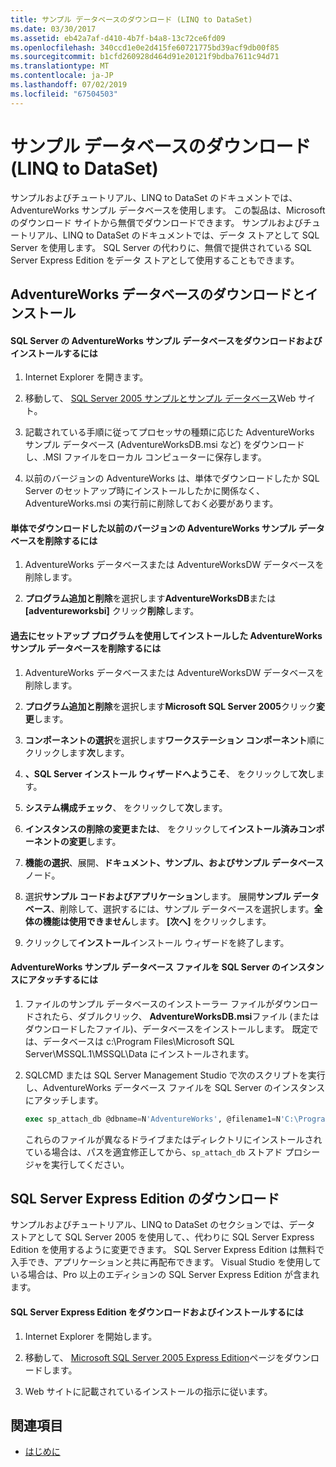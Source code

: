 ```yaml
---
title: サンプル データベースのダウンロード (LINQ to DataSet)
ms.date: 03/30/2017
ms.assetid: eb42a7af-d410-4b7f-b4a8-13c72ce6fd09
ms.openlocfilehash: 340ccd1e0e2d415fe60721775bd39acf9db00f85
ms.sourcegitcommit: b1cfd260928d464d91e20121f9bdba7611c94d71
ms.translationtype: MT
ms.contentlocale: ja-JP
ms.lasthandoff: 07/02/2019
ms.locfileid: "67504503"
---
```

# <a name="downloading-sample-databases-linq-to-dataset"></a>サンプル データベースのダウンロード (LINQ to DataSet)
サンプルおよびチュートリアル、LINQ to DataSet のドキュメントでは、AdventureWorks サンプル データベースを使用します。 この製品は、Microsoft のダウンロード サイトから無償でダウンロードできます。 サンプルおよびチュートリアル、LINQ to DataSet のドキュメントでは、データ ストアとして SQL Server を使用します。 SQL Server の代わりに、無償で提供されている SQL Server Express Edition をデータ ストアとして使用することもできます。  
  
## <a name="downloading-and-installing-the-adventureworks-database"></a>AdventureWorks データベースのダウンロードとインストール  
  
#### <a name="to-download-and-install-the-adventureworks-sample-database-for-sql-server"></a>SQL Server の AdventureWorks サンプル データベースをダウンロードおよびインストールするには  
  
1. Internet Explorer を開きます。  
  
2. 移動して、 [SQL Server 2005 サンプルとサンプル データベース](https://go.microsoft.com/fwlink/?linkid=31046)Web サイト。  
  
3. 記載されている手順に従ってプロセッサの種類に応じた AdventureWorks サンプル データベース (AdventureWorksDB.msi など) をダウンロードし、.MSI ファイルをローカル コンピューターに保存します。  
  
4. 以前のバージョンの AdventureWorks は、単体でダウンロードしたか SQL Server のセットアップ時にインストールしたかに関係なく、AdventureWorks.msi の実行前に削除しておく必要があります。  
  
#### <a name="to-remove-a-previous-download-of-an-adventureworks-sample-database"></a>単体でダウンロードした以前のバージョンの AdventureWorks サンプル データベースを削除するには  
  
1. AdventureWorks データベースまたは AdventureWorksDW データベースを削除します。  
  
2. **プログラム追加と削除**を選択します**AdventureWorksDB**または **[adventureworksbi]** クリック**削除**します。  
  
#### <a name="to-remove-an-adventureworks-sample-database-previously-installed-using-setup"></a>過去にセットアップ プログラムを使用してインストールした AdventureWorks サンプル データベースを削除するには  
  
1. AdventureWorks データベースまたは AdventureWorksDW データベースを削除します。  
  
2. **プログラム追加と削除**を選択します**Microsoft SQL Server 2005**クリック**変更**します。  
  
3. **コンポーネントの選択**を選択します**ワークステーション コンポーネント**順にクリックします**次**します。  
  
4. **、SQL Server インストール ウィザードへようこそ**、 をクリックして**次**します。  
  
5. **システム構成チェック**、 をクリックして**次**します。  
  
6. **インスタンスの削除の変更または**、 をクリックして**インストール済みコンポーネントの変更**します。  
  
7. **機能の選択**、展開、**ドキュメント、サンプル、およびサンプル データベース**ノード。  
  
8. 選択**サンプル コードおよびアプリケーション**します。 展開**サンプル データベース**、削除して、選択するには、サンプル データベースを選択します。**全体の機能は使用できません**します。 **[次へ]** をクリックします。  
  
9. クリックして**インストール**インストール ウィザードを終了します。  
  
#### <a name="to-attach-the-adventureworks-sample-database-files-to-an-instance-of-sql-server"></a>AdventureWorks サンプル データベース ファイルを SQL Server のインスタンスにアタッチするには  
  
1. ファイルのサンプル データベースのインストーラー ファイルがダウンロードされたら、ダブルクリック、 **AdventureWorksDB.msi**ファイル (またはダウンロードしたファイル)、データベースをインストールします。 既定では、データベースは c:\Program Files\Microsoft SQL Server\MSSQL.1\MSSQL\Data にインストールされます。  
  
2. SQLCMD または SQL Server Management Studio で次のスクリプトを実行し、AdventureWorks データベース ファイルを SQL Server のインスタンスにアタッチします。  
  
    ```sql
    exec sp_attach_db @dbname=N'AdventureWorks', @filename1=N'C:\Program Files\Microsoft SQL Server\MSSQL.1\MSSQL\Data\AdventureWorks_Data.mdf', @filename2=N'C:\Program Files\Microsoft SQL Server\MSSQL.1\MSSQL\Data\AdventureWorks_log.ldf'  
    ```  
  
     これらのファイルが異なるドライブまたはディレクトリにインストールされている場合は、パスを適宜修正してから、`sp_attach_db` ストアド プロシージャを実行してください。  
  
## <a name="downloading-sql-server-express-edition"></a>SQL Server Express Edition のダウンロード  
 サンプルおよびチュートリアル、LINQ to DataSet のセクションでは、データ ストアとして SQL Server 2005 を使用して、、代わりに SQL Server Express Edition を使用するように変更できます。 SQL Server Express Edition は無料で入手でき、アプリケーションと共に再配布できます。 Visual Studio を使用している場合は、Pro 以上のエディションの SQL Server Express Edition が含まれます。  
  
#### <a name="to-download-and-install-sql-server-express-edition"></a>SQL Server Express Edition をダウンロードおよびインストールするには  
  
1. Internet Explorer を開始します。  
  
2. 移動して、 [Microsoft SQL Server 2005 Express Edition](https://go.microsoft.com/fwlink/?LinkID=31070)ページをダウンロードします。  
  
3. Web サイトに記載されているインストールの指示に従います。  
  
## <a name="see-also"></a>関連項目

- [はじめに](../../../../docs/framework/data/adonet/getting-started-linq-to-dataset.md)
